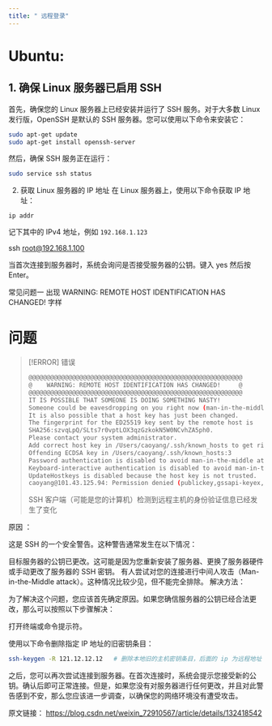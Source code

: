 ```yaml
---
title: " 远程登录"
---
```

# Ubuntu:
## 1. 确保 Linux 服务器已启用 SSH
首先，确保您的 Linux 服务器上已经安装并运行了 SSH 服务。对于大多数 Linux 发行版，OpenSSH 是默认的 SSH 服务器。您可以使用以下命令来安装它：
```bash
sudo apt-get update
sudo apt-get install openssh-server
```

 然后，确保 SSH 服务正在运行：
```bash
sudo service ssh status
```

2. 获取 Linux 服务器的 IP 地址
在 Linux 服务器上，使用以下命令获取 IP 地址：
```bahs
ip addr
```

 记下其中的 IPv4 地址，例如 `192.168.1.123`

ssh root@192.168.1.100
 
 当首次连接到服务器时，系统会询问是否接受服务器的公钥。键入 yes 然后按 Enter。


 
常见问题一
出现 WARNING: REMOTE HOST IDENTIFICATION HAS CHANGED! 字样






# 问题
> [!ERROR] 错误
>
> ```bash
> @@@@@@@@@@@@@@@@@@@@@@@@@@@@@@@@@@@@@@@@@@@@@@@@@@@@@@@@@@@
> @    WARNING: REMOTE HOST IDENTIFICATION HAS CHANGED!     @
> @@@@@@@@@@@@@@@@@@@@@@@@@@@@@@@@@@@@@@@@@@@@@@@@@@@@@@@@@@@
> IT IS POSSIBLE THAT SOMEONE IS DOING SOMETHING NASTY!
> Someone could be eavesdropping on you right now (man-in-the-middle attack)!
> It is also possible that a host key has just been changed.
> The fingerprint for the ED25519 key sent by the remote host is
> SHA256:szvqLpQ/SLts7r0vptLOX3qzGzkokN5W0NCvhZA5ph0.
> Please contact your system administrator.
> Add correct host key in /Users/caoyang/.ssh/known_hosts to get rid of this message.
> Offending ECDSA key in /Users/caoyang/.ssh/known_hosts:3
> Password authentication is disabled to avoid man-in-the-middle attacks.
> Keyboard-interactive authentication is disabled to avoid man-in-the-middle attacks.
> UpdateHostkeys is disabled because the host key is not trusted.
> caoyang@101.43.125.94: Permission denied (publickey,gssapi-keyex,gssapi-with-mic,password).
> ```
>
> SSH 客户端（可能是您的计算机）检测到远程主机的身份验证信息已经发生了变化

原因 ：

这是 SSH 的一个安全警告。这种警告通常发生在以下情况：

目标服务器的公钥已更改。这可能是因为您重新安装了服务器、更换了服务器硬件或手动更改了服务器的 SSH 密钥。
有人尝试对您的连接进行中间人攻击（Man-in-the-Middle attack）。这种情况比较少见，但不能完全排除。
解决方法：

为了解决这个问题，您应该首先确定原因。如果您确信服务器的公钥已经合法更改，那么可以按照以下步骤解决：

打开终端或命令提示符。

使用以下命令删除指定 IP 地址的旧密钥条目：
```bash
ssh-keygen -R 121.12.12.12   # 删除本地旧的主机密钥条目，后面的 ip 为远程地址
```

之后，您可以再次尝试连接到服务器。在首次连接时，系统会提示您接受新的公钥。确认后即可正常连接。但是，如果您没有对服务器进行任何更改，并且对此警告感到不安，那么您应该进一步调查，以确保您的网络环境没有遭受攻击。

原文链接： https://blog.csdn.net/weixin_72910567/article/details/132418542